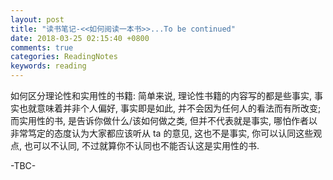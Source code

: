 ```yaml
---
layout: post
title: "读书笔记-<<如何阅读一本书>>...To be continued"
date: 2018-03-25 02:15:40 +0800
comments: true
categories: ReadingNotes
keywords: reading
---
```

如何区分理论性和实用性的书籍:
简单来说, 理论性书籍的内容写的都是些事实, 事实也就意味着并非个人偏好, 事实即是如此, 并不会因为任何人的看法而有所改变; 而实用性的书, 是告诉你做什么/该如何做之类, 但并不代表就是事实, 哪怕作者以非常笃定的态度认为大家都应该听从 ta 的意见, 这也不是事实, 你可以认同这些观点, 也可以不认同, 不过就算你不认同也不能否认这是实用性的书.
<!--more-->
-TBC-
